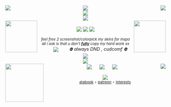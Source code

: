 <p align="center">
    <br/>
  <img align="left" src="https://carcuvorous.carrd.co/assets/images/gallery01/d6447140.gif?v=b471a82b">
  <img align="center" src="https://carcuvorous.carrd.co/assets/images/gallery10/ee3446d6.png?v=b471a82b">
  <img align="right" src="https://carcuvorous.carrd.co/assets/images/gallery06/23ee68b0.png?v=b471a82b">
    <br/>
  <img align="center" src="https://spotify-github-profile.kittinanx.com/api/view?uid=jayy2007&cover_image=true&theme=novatorem&show_offline=true&background_color=121212&interchange=false&bar_color=990000&bar_color_cover=false">
    <br/> 
  <img align="center" src="https://carcuvorous.carrd.co/assets/images/gallery01/edef538f.gif?v=b471a82b">
    <br/>
  <img height="100" align="left" src="https://carcuvorous.carrd.co/assets/images/gallery15/caf9d7e5.png?v=b471a82b">
  <img height="100" align="right" src="https://carcuvorous.carrd.co/assets/images/gallery19/07bc9df8.png?v=b471a82b">
    <br/>
  <img align="center" src="https://carcuvorous.carrd.co/assets/images/gallery20/32be1f31.gif?v=b471a82b">
  <img align="center" src="https://komarev.com/ghpvc/?username=xxhe4rtstringz&color=6e1111&style=plastic&label=༒︎+i+luv+u+⟢&abbreviated=true">
  <img align="center" src="https://carcuvorous.carrd.co/assets/images/gallery20/f4878d02.gif?v=b471a82b">
    <br/>
    <br/>
  <I><sub>feel free 2 screenshot/colorpick my skins for inspo</sub></I>
    <br/>
  <I><sup>all i ask is that u don't <ins><b>fully</b></ins> copy my hard work xx</sup></I>
    <br/>
  <img align="center" src="https://carcuvorous.carrd.co/assets/images/gallery17/7342a9bc.png?v=b471a82b" hspace="30">
  <I><align="center"><hspace="20">⛔️ always DND , cudcomf ⛔️</hspace></align></I>
  <img align="center" src="https://carcuvorous.carrd.co/assets/images/gallery17/bb04c545.png?v=b471a82b" hspace="30">
    <br/>
  <img align="center" src="https://carcuvorous.carrd.co/assets/images/gallery10/aa18af73.png?v=b471a82b">
    <br/>
  <img height="120" align="left" src="https://carcuvorous.carrd.co/assets/images/gallery19/8f46ce2b.png?v=b471a82b">
  <img align="center" src="https://carcuvorous.carrd.co/assets/images/gallery13/5d84dc9d.jpg?v=b471a82b" hspace="10" >
  <img align="center" src="https://carcuvorous.carrd.co/assets/images/gallery13/abd8e131.png?v=b471a82b" hspace="10" >
  <img align="center" src="https://carcuvorous.carrd.co/assets/images/gallery22/5ff5936f.png?v=b471a82b" hspace="10" >
  <img align="right" src="https://carcuvorous.carrd.co/assets/images/gallery01/38f981df.gif?v=b471a82b">
    <br/>
    <br/>
  <img align="center" src="https://carcuvorous.carrd.co/assets/images/gallery04/790013b5.gif?v=b471a82b">
    <br/>
  <sup> <a href="https://2wo2ime.atabook.org">atabook</a> ⋆ <a href="https://www.patreon.com/c/he4rtstringz/about">patreon</a> ⋆ <a href="https://xxhe4rtstringz.carrd.co/">interests</a> </sup>
</p>


